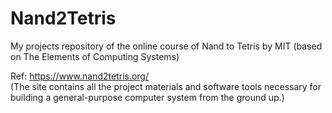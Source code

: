 # Nand2Tetris
My projects repository of the online course of Nand to Tetris by MIT (based on The Elements of Computing Systems)

Ref: https://www.nand2tetris.org/  
(The site contains all the project materials and software tools necessary for building a general-purpose computer system from the ground up.) 

